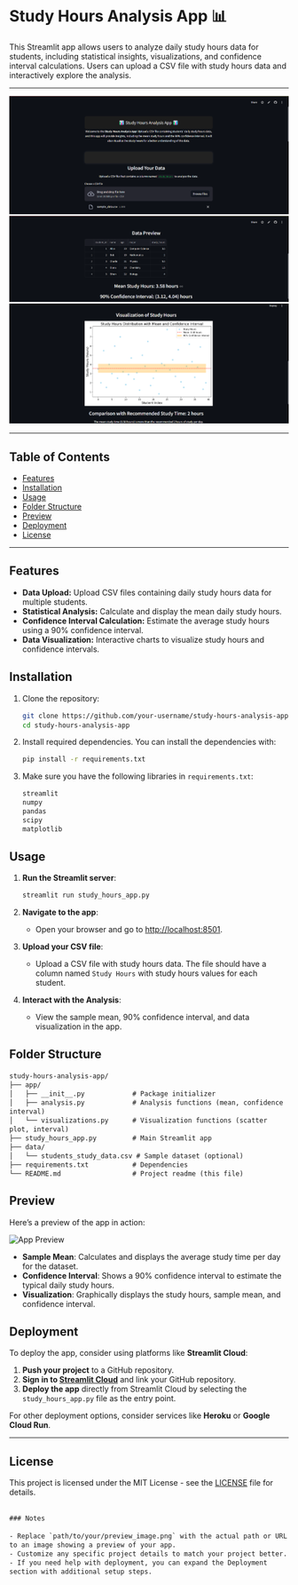 # Study Hours Analysis App 📊

This Streamlit app allows users to analyze daily study hours data for students, including statistical insights, visualizations, and confidence interval calculations. Users can upload a CSV file with study hours data and interactively explore the analysis.

---

![App Preview](public/preview1.png) 
![App Preview](public/preview2.png) 
![App Preview](public/preview3.png) 

---

## Table of Contents

- [Features](#features)
- [Installation](#installation)
- [Usage](#usage)
- [Folder Structure](#folder-structure)
- [Preview](#preview)
- [Deployment](#deployment)
- [License](#license)

---

## Features

- **Data Upload:** Upload CSV files containing daily study hours data for multiple students.
- **Statistical Analysis:** Calculate and display the mean daily study hours.
- **Confidence Interval Calculation:** Estimate the average study hours using a 90% confidence interval.
- **Data Visualization:** Interactive charts to visualize study hours and confidence intervals.

## Installation

1. Clone the repository:
   ```bash
   git clone https://github.com/your-username/study-hours-analysis-app.git
   cd study-hours-analysis-app
   ```

2. Install required dependencies. You can install the dependencies with:
   ```bash
   pip install -r requirements.txt
   ```

3. Make sure you have the following libraries in `requirements.txt`:
   ```plaintext
   streamlit
   numpy
   pandas
   scipy
   matplotlib
   ```

## Usage

1. **Run the Streamlit server**:
   ```bash
   streamlit run study_hours_app.py
   ```

2. **Navigate to the app**:
   - Open your browser and go to [http://localhost:8501](http://localhost:8501).

3. **Upload your CSV file**:
   - Upload a CSV file with study hours data. The file should have a column named `Study Hours` with study hours values for each student.

4. **Interact with the Analysis**:
   - View the sample mean, 90% confidence interval, and data visualization in the app.

## Folder Structure

```
study-hours-analysis-app/
├── app/
│   ├── __init__.py            # Package initializer
│   ├── analysis.py            # Analysis functions (mean, confidence interval)
│   └── visualizations.py      # Visualization functions (scatter plot, interval)
├── study_hours_app.py         # Main Streamlit app
├── data/
│   └── students_study_data.csv # Sample dataset (optional)
├── requirements.txt           # Dependencies
└── README.md                  # Project readme (this file)
```

## Preview

Here’s a preview of the app in action:

![App Preview](path/to/your/preview_image.png) <!-- Add a path to your preview image here -->

- **Sample Mean**: Calculates and displays the average study time per day for the dataset.
- **Confidence Interval**: Shows a 90% confidence interval to estimate the typical daily study hours.
- **Visualization**: Graphically displays the study hours, sample mean, and confidence interval.

## Deployment

To deploy the app, consider using platforms like **Streamlit Cloud**:

1. **Push your project** to a GitHub repository.
2. **Sign in to [Streamlit Cloud](https://streamlit.io/cloud)** and link your GitHub repository.
3. **Deploy the app** directly from Streamlit Cloud by selecting the `study_hours_app.py` file as the entry point.

For other deployment options, consider services like **Heroku** or **Google Cloud Run**.

---

## License

This project is licensed under the MIT License - see the [LICENSE](LICENSE) file for details.
```

### Notes

- Replace `path/to/your/preview_image.png` with the actual path or URL to an image showing a preview of your app.
- Customize any specific project details to match your project better.
- If you need help with deployment, you can expand the Deployment section with additional setup steps.